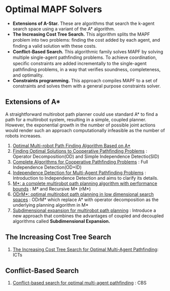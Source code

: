 # Optimal MAPF Solvers
- **Extensions of A-Star.** These are algorithms that search the k-agent search space using a variant of the A* algorithm.
- **The Increasing Cost Tree Search.** This algorithm splits the MAPF problem into two problems: ﬁnding the cost added by each agent, and ﬁnding a valid solution with these costs.
- **Conflict-Based Search.** This algorithmic family solves MAPF by solving multiple single-agent pathﬁnding problems. To achieve coordination, speciﬁc constraints are added incrementally to the single-agent pathﬁnding problems, in a way that veriﬁes soundness, completeness, and optimality.
- **Constraints programming.** This approach compiles MAPF to a set of constraints and solves them with a general purpose constraints solver.
## Extensions of A*
A straightforward multirobot path planner could use standard A* to find a path for a multirobot system, resulting in a simple, coupled planner. However, the exponential growth in the number of possible joint actions would render such an approach computationally infeasible as the number of robots increases.
1. [Optimal Multi-robot Path Finding Algorithm Based on A*](https://link.springer.com/chapter/10.1007/978-3-030-00184-1_16)
2. [Finding Optimal Solutions to Cooperative Pathfinding Problems](https://ojs.aaai.org/index.php/AAAI/article/view/7564) : Operator Decomposition(OD) and Simple Independence Detectio(SID)
3. [Complete Algorithms for Cooperative Pathfinding Problems](https://www.ijcai.org/Proceedings/11/Papers/118.pdf) : Full Independence Detection(OD+ID)
4. [Independence Detection for Multi-Agent Pathfinding Problems](http://trevorstandley.com/papers/ID_for_MAPP.pdf) : Introduction to Independence Detection and aims to clarify its details.
5. [M*: a complete multirobot path planning algorithm with performance bounds](https://ieeexplore.ieee.org/abstract/document/6095022) : M* and Recursive M* (rM*)
6. [ODrM*: optimal multirobot path planning in low dimensional search spaces](https://ieeexplore.ieee.org/abstract/document/6631119) : ODrM* which replace A* with operator decomposition as the underlying planning algorithm in M*
7. [Subdimensional expansion for multirobot path planning](https://www.sciencedirect.com/science/article/pii/S0004370214001271) : Introduce a new approach that combines the advantages of coupled and decoupled algorithms called **Subdimensional Expansion.** 
## The Increasing Cost Tree Search
1. [The Increasing Cost Tree Search for Optimal Multi-Agent Pathfinding](https://www.ijcai.org/Proceedings/11/Papers/117.pdf): ICTs
## Conflict-Based Search
1. [Conflict-based search for optimal multi-agent pathfinding](https://www.sciencedirect.com/science/article/pii/S0004370214001386) : CBS
